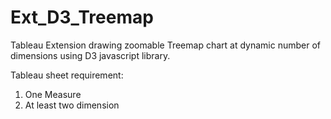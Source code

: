 # Ext_D3_Treemap

Tableau Extension drawing zoomable Treemap chart at dynamic number of dimensions using D3 javascript library.

Tableau sheet requirement:
1) One Measure
2) At least two dimension
